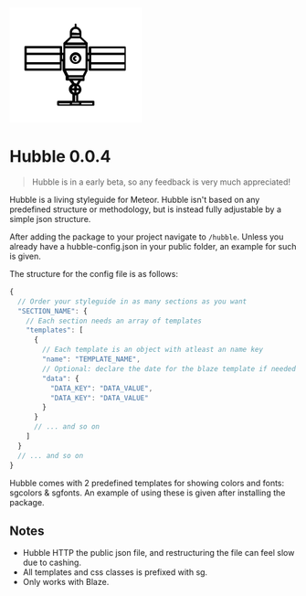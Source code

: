 ![Hubble](logo.png)

Hubble 0.0.4
============


> Hubble is in a early beta, so any feedback is very much appreciated! 


Hubble is a living styleguide for Meteor. Hubble isn't based on any predefined structure or methodology, but is instead fully adjustable by a simple json structure.

After adding the package to your project navigate to `/hubble`. Unless you already have a hubble-config.json in your public folder, an example for such is given.


The structure for the config file is as follows:

```javascript
{
  // Order your styleguide in as many sections as you want
  "SECTION_NAME": {
    // Each section needs an array of templates
    "templates": [
      {
        // Each template is an object with atleast an name key
        "name": "TEMPLATE_NAME",
        // Optional: declare the date for the blaze template if needed
        "data": {
          "DATA_KEY": "DATA_VALUE",
          "DATA_KEY": "DATA_VALUE"
        }
      }
      // ... and so on
    ]
  }
  // ... and so on
}
```

Hubble comes with 2 predefined templates for showing colors and fonts: sgcolors & sgfonts. An example of using these is given after installing the package.


## Notes

* Hubble HTTP the public json file, and restructuring the file can feel slow due to cashing.
* All templates and css classes is prefixed with sg.
* Only works with Blaze.
